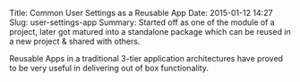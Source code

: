 Title: Common User Settings as a Reusable App
Date: 2015-01-12 14:27
Slug: user-settings-app
Summary: Started off as one of the module of a project, later got matured into a standalone package which can be reused in a new project & shared with others.

Reusable Apps in a traditional 3-tier application architectures have proved to be very useful in 
delivering out of box functionality.
